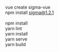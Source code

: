 vue create sigma-vue<br>
npm install sigma@1.2.1<br>
<br>
npm install<br>
yarn lint<br>
yarn install<br>
yarn serve<br>
yarn build<br>
